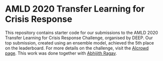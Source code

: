 # AMLD 2020 Transfer Learning for Crisis Response

This repository contains starter code for our submissions to the AMLD 2020 Transfer Learning for Crisis Response Challenge, organised by DEEP. Our top submission, created using an ensemble model, achieved the 5th place on the leaderboard. For more details on the challenge, visit the [AIcrowd page](https://www.aicrowd.com/challenges/amld-2020-transfer-learning-for-international-crisis-response). This work was done together with [Abhijith Ragav](https://github.com/abhijithragav).
